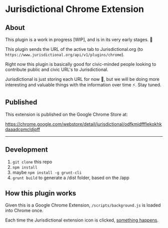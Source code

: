 # Jurisdictional Chrome Extension

## About

This plugin is a work in progress [WIP],
and is in its very early stages. 🐣

This plugin sends the URL of the active tab to Jurisdictional.org
(to `https://www.jurisdictional.org/api/v1/plugins/chrome`).

Right now this plugin is basically good for civic-minded people
looking to contribute public and civic URL's to Jurisdictional.

Jurisdictional is just storing each URL for now 📝,
but we will be doing more interesting and valuable things
with the information over time ⚡️. Stay tuned.

## Published

This extension is published on the Google Chrome Store at:

https://chrome.google.com/webstore/detail/jurisdictional/odfkmidffflekokhkdaaadcpmcldjpff

---

## Development

1. `git clone` this repo
1. `npm install`
1. maybe `npm install -g grunt-cli`
1. `grunt build` to generate a /dist folder, based on the /app

## How this plugin works

Given this is a Google Chrome Extension,
`/scripts/background.js` is loaded into Chrome once.

Each time the Jurisdictional extension icon is clicked,
[something happens](https://github.com/afomi/jurisdictional-chrome-extension/blob/master/app/scripts/background.js#L32).
